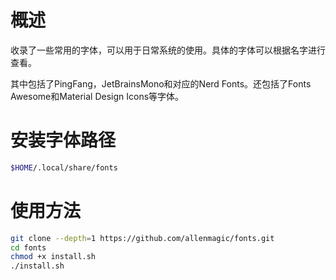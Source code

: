 # 概述

收录了一些常用的字体，可以用于日常系统的使用。具体的字体可以根据名字进行查看。

其中包括了PingFang，JetBrainsMono和对应的Nerd Fonts。还包括了Fonts Awesome和Material Design Icons等字体。

# 安装字体路径
```bash
$HOME/.local/share/fonts
```

# 使用方法

```bash
git clone --depth=1 https://github.com/allenmagic/fonts.git
cd fonts
chmod +x install.sh
./install.sh
```
